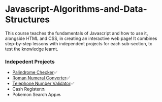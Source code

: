 # Javascript-Algorithms-and-Data-Structures

This course teaches the fundamentals of Javascript and how to use it, alongside HTML and CSS, in creating an interactive web page! It combines step-by-step lessons with independent projects for each sub-section, to test the knowledge learnt.

### Indepedent Projects
- [Palindrome Checker](./1.8_Palindrome-Checker/)✅
- [Roman Numeral Converter](./2.5_Roman-Numeral-Converter/)✅
- [Telephone Number Validator](3.5_Telephone-Number-Validator/)✅
- Cash Register🔜
- Pokemon Search App🔜